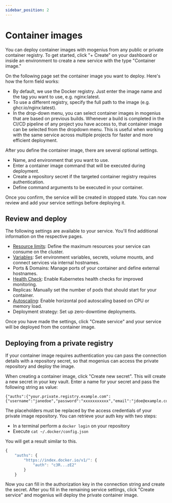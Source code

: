 ```yaml
---
sidebar_position: 2
---
```


# Container images

You can deploy container images with mogenius from any public or private container registry. To get started, click "+ Create" on your dashboard or inside an environment to create a new service with the type "Container image."

On the following page set the container image you want to deploy. Here's how the form field works:

- By default, we use the Docker registry. Just enter the image name and the tag you want to use, e.g. nginx:latest.
- To use a different registry, specify the full path to the image (e.g. ghcr.io/nginx:latest).
- In the drop-down menu, you can select container images in mogenius that are based on previous builds. Whenever a build is completed in the CI/CD pipeline of any project you have access to, that container image can be selected from the dropdown menu. This is useful when working with the same service across multiple projects for faster and more efficient deployment.

After you define the container image, there are several optional settings.

- Name, and environment that you want to use.
- Enter a container image command that will be executed during deployment.
- Create a repository secret if the targeted container registry requires authentication.
- Define command arguments to be executed in your container.

Once you confirm, the service will be created in stopped state. You can now review and add your service settings before deploying it.

## Review and deploy

The following settings are available to your service. You'll find additional information on the respective pages.
- [Resource limits](../development/resources.md): Define the maximum resources your service can consume on the cluster.
- [Variables](../development/environment-variables.md): Set environment variables, secrets, volume mounts, and connect services via internal hostnames.
- Ports & Domains: Manage ports of your container and define external hostnames.
- [Health Check](../development/health-checks.md): Enable Kubernetes health checks for improved monitoring.
- Replicas: Manually set the number of pods that should start for your container.
- [Autoscaling](../development/autoscaling.md): Enable horizontal pod autoscaling based on CPU or memory load.
- Deployment strategy: Set up zero-downtime deployments.

Once you have made the settings, click "Create service" and your service will be deployed from the container image.

## Deploying from a private registry

If your container image requires authentication you can pass the connection details with a repository secret, so that mogenius can access the private repository and deploy the image.

When creating a container image, click "Create new secret". This will create a new secret in your key vault. Enter a name for your secret and pass the following string as value:

```
{"auths":{"your.private.registry.example.com":{"username":"janedoe","password":"xxxxxxxxxxx","email":"jdoe@example.com","auth":"c3R...zE2"}}}
```

The placeholders must be replaced by the access credentials of your private image repository. You can retrieve your auth key with two steps:

- In a terminal perform a `docker login` on your repository
- Execute `cat ~/.docker/config.json`

You will get a result similar to this.

```jsx title="cat ~/.docker/config.json"
{
    "auths": {
        "https://index.docker.io/v1/": {
            "auth": "c3R...zE2"
        }
    }
```

Now you can fill in the authorization key in the connection string and create the secret. After you fill in the remaining service settings, click "Create service" and mogenius will deploy the private container image.
